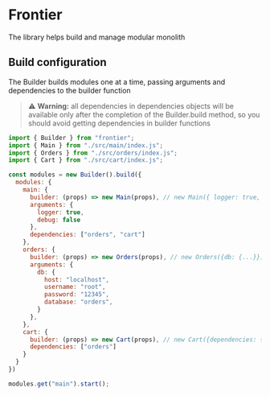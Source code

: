# Frontier

The library helps build and manage modular monolith

## Build configuration

The Builder builds modules one at a time, passing arguments and dependencies to the builder function

> ⚠️ **Warning:** all dependencies in dependencies objects will be available only after the completion of the Builder.build method, so you should avoid getting dependencies in builder functions

```JavaScript
import { Builder } from "frontier";
import { Main } from "./src/main/index.js";
import { Orders } from "./src/orders/index.js";
import { Cart } from "./src/cart/index.js";

const modules = new Builder().build({
  modules: {
    main: {
      builder: (props) => new Main(props), // new Main({ logger: true, debug: false, dependencies: {orders: Orders, cart: Cart}})
      arguments: {
        logger: true,
        debug: false
      },
      dependencies: ["orders", "cart"]
    },
    orders: {
      builder: (props) => new Orders(props), // new Orders({db: {...}})
      arguments: {
        db: {
          host: "localhost",
          username: "root",
          password: "12345",
          database: "orders",
        }
      },
    },
    cart: {
      builder: (props) => new Cart(props), // new Cart({dependencies: {orders: Orders}})
      dependencies: ["orders"]
    }
  }
})

modules.get("main").start();
```
